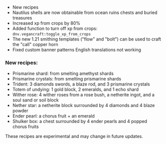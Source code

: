 
- New recipes
- Nautilus shells are now obtainable from ocean ruins chests and buried treasures
- Increased xp from crops by 80%
- Added function to turn off xp from crops: ``dnv.vegancraft:toggle_xp_from_crops``
- The new 1.21 smithing templates ("flow" and "bolt") can be used to craft the "call" copper horn
- Fixed custom banner patterns English translations not working

### New recipes:

- Prismarine shard: from smelting amethyst shards
- Prismarine crystals: from smelting prismarine shards
- Trident: 3 diamonds swords, a blaze rod, and 3 prismarine crystals
- Totem of undying: 1 gold block, 2 emeralds, and 1 echo shard
- Wither rose: 4 wither roses from a rose bush, a netherite ingot, and a soul sand or soil block
- Nether star: a netherite block surrounded by 4 diamonds and 4 blaze powder
- Ender pearl: a chorus fruit + an emerald
- Shulker box: a chest surrounded by 4 ender pearls and 4 popped chorus fruits

These recipes are experimental and may change in future updates.